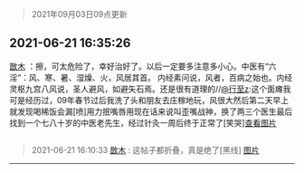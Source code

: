 > 2021年09月03日09点更新
<link rel="stylesheet" href="https://cdn.jsdelivr.net/gh/taotie6/sampleJSON@main/css/photo_show.css">


 ## 2021-06-21 16:35:26 

 [㪚木](https://www.coolapk.com/feed/27912567?shareKey=NzFiNDU2MjBkNDI1NjEzMTc4MWE~) ：擦，可太危险了，幸好治好了。以后一定要多注意多小心。中医有“六淫”：风、寒、暑、湿燥、火，风居其首。
内经素问说，风者，百病之始也。内经灵枢九宫八风说，圣人避风，如避矢石焉。还是很有道理的//<a class="feed-link-uname" href="/u/行至z">@行至z</a>:这个面瘫我可是经历过，09年春节过后我洗了头和朋友去庄稼地玩<!--break-->，风很大然后第二天早上就发现喝稀饭会漏[喷]用力抿嘴唇用现在话来说叫歪嘴战神，换了两三个医生最后找到一个七八十岁的中医老先生，经过针灸一周后终于正常了[笑哭]<a class="feed-forward-pic" href="http://image.coolapk.com/feed/2021/0621/16/582810_e356a9c2_3995_2144@200x133.jpeg">查看图片</a> 

<div class="album">
<img class="img-item" src="" />
</div>

> 2021-06-21 16:10:33 
> [㪚木](https://www.coolapk.com/feed/27912022?shareKey=NWQyMGIzNzU0ZmU3NjEzMTc4MWE~) : 这帖子都折叠，真是绝了[黑线] 
[图片](http://image.coolapk.com/feed/2021/0621/16/1081091_921278a9_3032_5936@1080x2340.jpeg)

 ------- 

